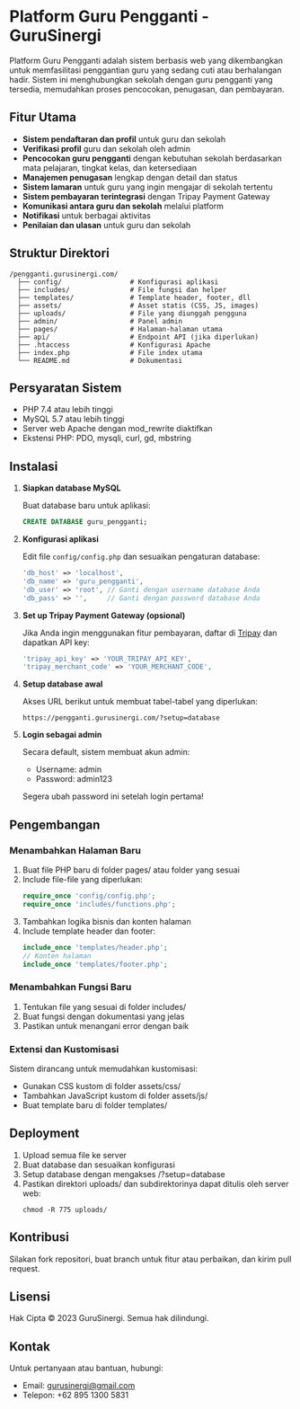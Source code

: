 # Platform Guru Pengganti - GuruSinergi

Platform Guru Pengganti adalah sistem berbasis web yang dikembangkan untuk memfasilitasi penggantian guru yang sedang cuti atau berhalangan hadir. Sistem ini menghubungkan sekolah dengan guru pengganti yang tersedia, memudahkan proses pencocokan, penugasan, dan pembayaran.

## Fitur Utama

- **Sistem pendaftaran dan profil** untuk guru dan sekolah
- **Verifikasi profil** guru dan sekolah oleh admin
- **Pencocokan guru pengganti** dengan kebutuhan sekolah berdasarkan mata pelajaran, tingkat kelas, dan ketersediaan
- **Manajemen penugasan** lengkap dengan detail dan status
- **Sistem lamaran** untuk guru yang ingin mengajar di sekolah tertentu
- **Sistem pembayaran terintegrasi** dengan Tripay Payment Gateway
- **Komunikasi antara guru dan sekolah** melalui platform
- **Notifikasi** untuk berbagai aktivitas
- **Penilaian dan ulasan** untuk guru dan sekolah

## Struktur Direktori

```
/pengganti.gurusinergi.com/
  ├── config/                 # Konfigurasi aplikasi
  ├── includes/               # File fungsi dan helper
  ├── templates/              # Template header, footer, dll
  ├── assets/                 # Asset statis (CSS, JS, images)
  ├── uploads/                # File yang diunggah pengguna
  ├── admin/                  # Panel admin
  ├── pages/                  # Halaman-halaman utama
  ├── api/                    # Endpoint API (jika diperlukan)
  ├── .htaccess               # Konfigurasi Apache
  ├── index.php               # File index utama
  └── README.md               # Dokumentasi
```

## Persyaratan Sistem

- PHP 7.4 atau lebih tinggi
- MySQL 5.7 atau lebih tinggi
- Server web Apache dengan mod_rewrite diaktifkan
- Ekstensi PHP: PDO, mysqli, curl, gd, mbstring

## Instalasi

1. **Siapkan database MySQL**

   Buat database baru untuk aplikasi:
   ```sql
   CREATE DATABASE guru_pengganti;
   ```

2. **Konfigurasi aplikasi**

   Edit file `config/config.php` dan sesuaikan pengaturan database:
   ```php
   'db_host' => 'localhost',
   'db_name' => 'guru_pengganti',
   'db_user' => 'root', // Ganti dengan username database Anda
   'db_pass' => '',     // Ganti dengan password database Anda
   ```

3. **Set up Tripay Payment Gateway (opsional)**

   Jika Anda ingin menggunakan fitur pembayaran, daftar di [Tripay](https://tripay.co.id/) dan dapatkan API key:
   ```php
   'tripay_api_key' => 'YOUR_TRIPAY_API_KEY',
   'tripay_merchant_code' => 'YOUR_MERCHANT_CODE',
   ```

4. **Setup database awal**

   Akses URL berikut untuk membuat tabel-tabel yang diperlukan:
   ```
   https://pengganti.gurusinergi.com/?setup=database
   ```

5. **Login sebagai admin**

   Secara default, sistem membuat akun admin:
   - Username: admin
   - Password: admin123

   Segera ubah password ini setelah login pertama!

## Pengembangan

### Menambahkan Halaman Baru

1. Buat file PHP baru di folder pages/ atau folder yang sesuai
2. Include file-file yang diperlukan:
   ```php
   require_once 'config/config.php';
   require_once 'includes/functions.php';
   ```
3. Tambahkan logika bisnis dan konten halaman
4. Include template header dan footer:
   ```php
   include_once 'templates/header.php';
   // Konten halaman
   include_once 'templates/footer.php';
   ```

### Menambahkan Fungsi Baru

1. Tentukan file yang sesuai di folder includes/
2. Buat fungsi dengan dokumentasi yang jelas
3. Pastikan untuk menangani error dengan baik

### Extensi dan Kustomisasi

Sistem dirancang untuk memudahkan kustomisasi:
- Gunakan CSS kustom di folder assets/css/
- Tambahkan JavaScript kustom di folder assets/js/
- Buat template baru di folder templates/

## Deployment

1. Upload semua file ke server
2. Buat database dan sesuaikan konfigurasi
3. Setup database dengan mengakses /?setup=database
4. Pastikan direktori uploads/ dan subdirektorinya dapat ditulis oleh server web:
   ```
   chmod -R 775 uploads/
   ```

## Kontribusi

Silakan fork repositori, buat branch untuk fitur atau perbaikan, dan kirim pull request.

## Lisensi

Hak Cipta © 2023 GuruSinergi. Semua hak dilindungi.

## Kontak

Untuk pertanyaan atau bantuan, hubungi:
- Email: gurusinergi@gmail.com
- Telepon: +62 895 1300 5831